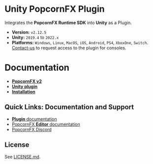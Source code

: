 # Unity PopcornFX Plugin

Integrates the **PopcornFX Runtime SDK** into **Unity** as a Plugin.
* **Version:** `v2.12.5`
* **Unity:** `2019.4` to `2022.x`
* **Platforms:** `Windows`, `Linux`, `MacOS`, `iOS`, `Android`, `PS4`, `XboxOne`, `Switch`. 
[Contact-us](https://www.popcornfx.com/contact-popcornfx/) to request access to the plugin for consoles.

# Documentation
* **[PopcornFX v2](https://www.popcornfx.com/docs/popcornfx-v2)**
* **[Unity plugin](https://www.popcornfx.com/docs/popcornfx-v2/plugins/unity-plugin/)**
* **[Installation](https://www.popcornfx.com/docs/popcornfx-v2/plugins/unity-plugin/plugin-installation/)**

## Quick Links: Documentation and Support

* [**Plugin** documentation](https://www.popcornfx.com/docs/popcornfx-v2/plugins/unity-plugin/)
* [PopcornFX **Editor** documentation](https://www.popcornfx.com/docs/popcornfx-v2/)
* [PopcornFX Discord](https://discord.gg/4ka27cVrsf)

## License

See [LICENSE.md](./LICENSE.md).

